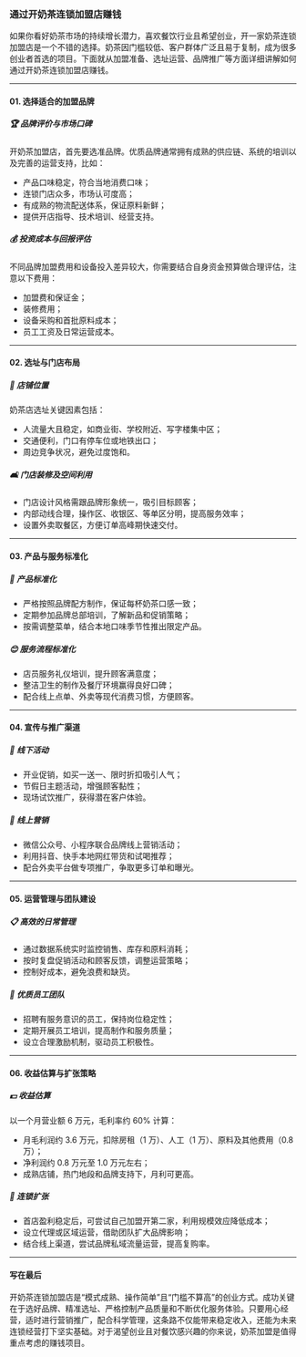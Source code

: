### 通过开奶茶连锁加盟店赚钱

如果你看好奶茶市场的持续增长潜力，喜欢餐饮行业且希望创业，开一家奶茶连锁加盟店是一个不错的选择。奶茶因门槛较低、客户群体广泛且易于复制，成为很多创业者首选的项目。下面就从加盟准备、选址运营、品牌推广等方面详细讲解如何通过开奶茶连锁加盟店赚钱。

***

#### 01. 选择适合的加盟品牌
##### 🏆 品牌评价与市场口碑
开奶茶加盟店，首先要选准品牌。优质品牌通常拥有成熟的供应链、系统的培训以及完善的运营支持，比如：
* 产品口味稳定，符合当地消费口味；
* 连锁门店众多，市场认可度高；
* 有成熟的物流配送体系，保证原料新鲜；
* 提供开店指导、技术培训、经营支持。

##### 💰 投资成本与回报评估
不同品牌加盟费用和设备投入差异较大，你需要结合自身资金预算做合理评估，注意以下费用：
* 加盟费和保证金；
* 装修费用；
* 设备采购和首批原料成本；
* 员工工资及日常运营成本。

***

#### 02. 选址与门店布局
##### 📍 店铺位置
奶茶店选址关键因素包括：
* 人流量大且稳定，如商业街、学校附近、写字楼集中区；
* 交通便利，门口有停车位或地铁出口；
* 周边竞争状况，避免过度饱和。

##### 🛋️ 门店装修及空间利用
* 门店设计风格需跟品牌形象统一，吸引目标顾客；
* 内部动线合理，操作区、收银区、等单区分明，提高服务效率；
* 设置外卖取餐区，方便订单高峰期快速交付。

***

#### 03. 产品与服务标准化
##### 🍵 产品标准化
* 严格按照品牌配方制作，保证每杯奶茶口感一致；
* 定期参加品牌总部培训，了解新品和促销策略；
* 按需调整菜单，结合本地口味季节性推出限定产品。

##### 😊 服务流程标准化
* 店员服务礼仪培训，提升顾客满意度；
* 整洁卫生的制作及餐厅环境赢得良好口碑；
* 配合线上点单、外卖等现代消费习惯，方便顾客。

***

#### 04. 宣传与推广渠道
##### 📢 线下活动
* 开业促销，如买一送一、限时折扣吸引人气；
* 节假日主题活动，增强顾客黏性；
* 现场试饮推广，获得潜在客户体验。

##### 📱 线上营销
* 微信公众号、小程序联合品牌线上营销活动；
* 利用抖音、快手本地网红带货和试喝推荐；
* 配合外卖平台做专项推广，争取更多订单和曝光。

***

#### 05. 运营管理与团队建设
##### 📋 高效的日常管理
* 通过数据系统实时监控销售、库存和原料消耗；
* 按时复盘促销活动和顾客反馈，调整运营策略；
* 控制好成本，避免浪费和缺货。

##### 👥 优质员工团队
* 招聘有服务意识的员工，保持岗位稳定性；
* 定期开展员工培训，提高制作和服务质量；
* 设立合理激励机制，驱动员工积极性。

***

#### 06. 收益估算与扩张策略
##### 💵 收益估算
以一个月营业额 6 万元，毛利率约 60% 计算：
* 月毛利润约 3.6 万元，扣除房租（1 万）、人工（1 万）、原料及其他费用（0.8 万）；
* 净利润约 0.8 万元至 1.0 万元左右；
* 成熟店铺，热门地段和品牌支持下，月利可更高。

##### 🚀 连锁扩张
* 首店盈利稳定后，可尝试自己加盟开第二家，利用规模效应降低成本；
* 设立代理或区域运营，借助团队扩大品牌影响；
* 结合线上渠道，尝试品牌私域流量运营，提高复购率。

***

#### 写在最后

开奶茶连锁加盟店是“模式成熟、操作简单”且“门槛不算高”的创业方式。成功关键在于选好品牌、精准选址、严格控制产品质量和不断优化服务体验。只要用心经营，适时进行营销推广，配合科学管理，这条路不仅能带来稳定收入，还能为未来连锁经营打下坚实基础。对于渴望创业且对餐饮感兴趣的你来说，奶茶加盟是值得重点考虑的赚钱项目。